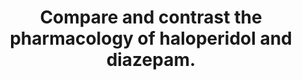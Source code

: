 ---
title: "Compare and contrast the pharmacology of haloperidol and diazepam."
entityType: SAQ
exam: PEX
college: CICM
year: 2014
sitting: B
question: 21
passRate: 50
EC_extraCredit:
- "Subheadings covering the “general” pharmacology approach ensured core areas were addressed."
EC_errorsCommon:
- "Vague terms such as \"good\" or \"moderate\" did not allow a detailed comparison between the agents."
- "Repetition of facts between sections such as uses, pharmacodynamics, effects and adverse effects did not gain further marks."
---